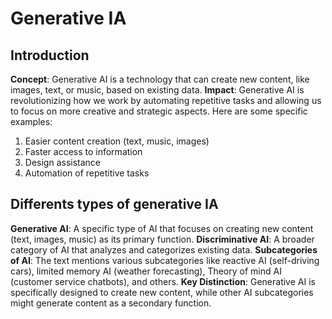 # Generative IA

## Introduction

**Concept**: Generative AI is a technology that can create new content, like images, text, or music, based on existing data.
**Impact**: Generative AI is revolutionizing how we work by automating repetitive tasks and allowing us to focus on more creative and strategic aspects. Here are some specific examples:
1. Easier content creation (text, music, images)
2. Faster access to information
3. Design assistance
4. Automation of repetitive tasks

## Differents types of generative IA

**Generative AI**: A specific type of AI that focuses on creating new content (text, images, music) as its primary function.
**Discriminative AI**: A broader category of AI that analyzes and categorizes existing data.
**Subcategories of AI**: The text mentions various subcategories like reactive AI (self-driving cars), limited memory AI (weather forecasting), Theory of mind AI (customer service chatbots), and others.
**Key Distinction**: Generative AI is specifically designed to create new content, while other AI subcategories might generate content as a secondary function.
